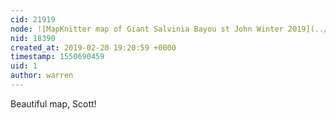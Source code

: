 ```yaml
---
cid: 21919
node: ![MapKnitter map of Giant Salvinia Bayou st John Winter 2019](../notes/eustatic/02-18-2019/mapknitter-map-of-giant-salvinia-bayou-st-john-winter-2019)
nid: 18390
created_at: 2019-02-20 19:20:59 +0000
timestamp: 1550690459
uid: 1
author: warren
---
```


 Beautiful map, Scott!